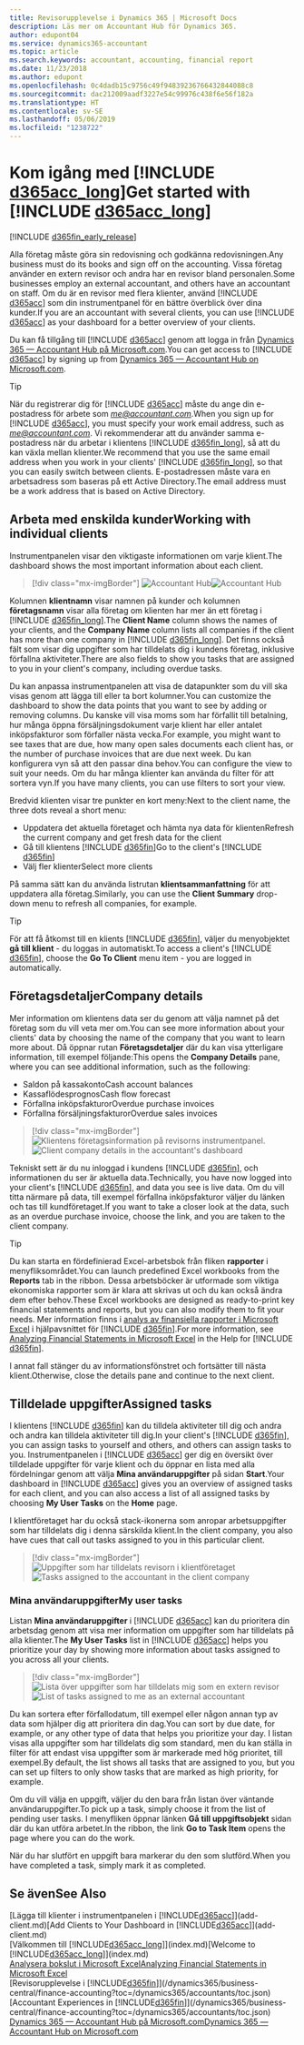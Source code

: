 ```yaml
---
title: Revisorupplevelse i Dynamics 365 | Microsoft Docs
description: Läs mer om Accountant Hub för Dynamics 365.
author: edupont04
ms.service: dynamics365-accountant
ms.topic: article
ms.search.keywords: accountant, accounting, financial report
ms.date: 11/23/2018
ms.author: edupont
ms.openlocfilehash: 0c4dadb15c9756c49f94839236766432844088c8
ms.sourcegitcommit: dac212009aadf3227e54c99976c438f6e56f182a
ms.translationtype: HT
ms.contentlocale: sv-SE
ms.lasthandoff: 05/06/2019
ms.locfileid: "1238722"
---
```

# <a name="get-started-with-include-d365acclongincludesd365acclongmdmd"></a><span data-ttu-id="bfa0f-103">Kom igång med [!INCLUDE [d365acc_long](includes/d365acc_long_md.md)]</span><span class="sxs-lookup"><span data-stu-id="bfa0f-103">Get started with [!INCLUDE [d365acc_long](includes/d365acc_long_md.md)]</span></span>
[!INCLUDE [d365fin_early_release](includes/d365fin_early_release.md.md)]

<span data-ttu-id="bfa0f-104">Alla företag måste göra sin redovisning och godkänna redovisningen.</span><span class="sxs-lookup"><span data-stu-id="bfa0f-104">Any business must do its books and sign off on the accounting.</span></span> <span data-ttu-id="bfa0f-105">Vissa företag använder en extern revisor och andra har en revisor bland personalen.</span><span class="sxs-lookup"><span data-stu-id="bfa0f-105">Some businesses employ an external accountant, and others have an accountant on staff.</span></span> <span data-ttu-id="bfa0f-106">Om du är en revisor med flera klienter, använd [!INCLUDE [d365acc](includes/d365acc_md.md)] som din instrumentpanel för en bättre överblick över dina kunder.</span><span class="sxs-lookup"><span data-stu-id="bfa0f-106">If you are an accountant with several clients, you can use [!INCLUDE [d365acc](includes/d365acc_md.md)] as your dashboard for a better overview of your clients.</span></span>  

<span data-ttu-id="bfa0f-107">Du kan få tillgång till [!INCLUDE [d365acc](includes/d365acc_md.md)] genom att logga in från [Dynamics 365 — Accountant Hub på Microsoft.com](https://www.microsoft.com/en-us/dynamics365/financial-insights-for-accountants).</span><span class="sxs-lookup"><span data-stu-id="bfa0f-107">You can get access to [!INCLUDE [d365acc](includes/d365acc_md.md)] by signing up from [Dynamics 365 — Accountant Hub on Microsoft.com](https://www.microsoft.com/en-us/dynamics365/financial-insights-for-accountants).</span></span>  

> [!TIP]
>  <span data-ttu-id="bfa0f-108">När du registrerar dig för [!INCLUDE [d365acc](includes/d365acc_md.md)] måste du ange din e-postadress för arbete som <em>me@accountant.com</em>.</span><span class="sxs-lookup"><span data-stu-id="bfa0f-108">When you sign up for [!INCLUDE [d365acc](includes/d365acc_md.md)], you must specify your work email address, such as <em>me@accountant.com</em>.</span></span> <span data-ttu-id="bfa0f-109">Vi rekommenderar att du använder samma e-postadress när du arbetar i klientens [!INCLUDE [d365fin_long](includes/d365fin_long_md.md)], så att du kan växla mellan klienter.</span><span class="sxs-lookup"><span data-stu-id="bfa0f-109">We recommend that you use the same email address when you work in your clients' [!INCLUDE [d365fin_long](includes/d365fin_long_md.md)], so that you can easily switch between clients.</span></span> <span data-ttu-id="bfa0f-110">E-postadressen måste vara en arbetsadress som baseras på ett Active Directory.</span><span class="sxs-lookup"><span data-stu-id="bfa0f-110">The email address must be a work address that is based on Active Directory.</span></span>

## <a name="working-with-individual-clients"></a><span data-ttu-id="bfa0f-111">Arbeta med enskilda kunder</span><span class="sxs-lookup"><span data-stu-id="bfa0f-111">Working with individual clients</span></span>
<span data-ttu-id="bfa0f-112">Instrumentpanelen visar den viktigaste informationen om varje klient.</span><span class="sxs-lookup"><span data-stu-id="bfa0f-112">The dashboard shows the most important information about each client.</span></span>  

> [!div class="mx-imgBorder"]
> <span data-ttu-id="bfa0f-113">![Accountant Hub](./media/accountant-get-started/accountant-dashboard.png)</span><span class="sxs-lookup"><span data-stu-id="bfa0f-113">![Accountant Hub](./media/accountant-get-started/accountant-dashboard.png)</span></span>

<span data-ttu-id="bfa0f-114">Kolumnen **klientnamn** visar namnen på kunder och kolumnen **företagsnamn** visar alla företag om klienten har mer än ett företag i [!INCLUDE [d365fin_long](includes/d365fin_long_md.md)].</span><span class="sxs-lookup"><span data-stu-id="bfa0f-114">The **Client Name** column shows the names of your clients, and the **Company Name** column lists all companies if the client has more than one company in [!INCLUDE [d365fin_long](includes/d365fin_long_md.md)].</span></span> <span data-ttu-id="bfa0f-115">Det finns också fält som visar dig uppgifter som har tilldelats dig i kundens företag, inklusive förfallna aktiviteter.</span><span class="sxs-lookup"><span data-stu-id="bfa0f-115">There are also fields to show you tasks that are assigned to you in your client's company, including overdue tasks.</span></span>  

<span data-ttu-id="bfa0f-116">Du kan anpassa instrumentpanelen att visa de datapunkter som du vill ska visas genom att lägga till eller ta bort kolumner.</span><span class="sxs-lookup"><span data-stu-id="bfa0f-116">You can customize the dashboard to show the data points that you want to see by adding or removing columns.</span></span> <span data-ttu-id="bfa0f-117">Du kanske vill visa moms som har förfallit till betalning, hur många öppna försäljningsdokument varje klient har eller antalet inköpsfakturor som förfaller nästa vecka.</span><span class="sxs-lookup"><span data-stu-id="bfa0f-117">For example, you might want to see taxes that are due, how many open sales documents each client has, or the number of purchase invoices that are due next week.</span></span> <span data-ttu-id="bfa0f-118">Du kan konfigurera vyn så att den passar dina behov.</span><span class="sxs-lookup"><span data-stu-id="bfa0f-118">You can configure the view to suit your needs.</span></span> <span data-ttu-id="bfa0f-119">Om du har många klienter kan använda du filter för att sortera vyn.</span><span class="sxs-lookup"><span data-stu-id="bfa0f-119">If you have many clients, you can use filters to sort your view.</span></span>  

<span data-ttu-id="bfa0f-120">Bredvid klienten visar tre punkter en kort meny:</span><span class="sxs-lookup"><span data-stu-id="bfa0f-120">Next to the client name, the three dots reveal a short menu:</span></span>

- <span data-ttu-id="bfa0f-121">Uppdatera det aktuella företaget och hämta nya data för klienten</span><span class="sxs-lookup"><span data-stu-id="bfa0f-121">Refresh the current company and get fresh data for the client</span></span>  
- <span data-ttu-id="bfa0f-122">Gå till klientens [!INCLUDE [d365fin](includes/d365fin_md.md)]</span><span class="sxs-lookup"><span data-stu-id="bfa0f-122">Go to the client's [!INCLUDE [d365fin](includes/d365fin_md.md)]</span></span>  
- <span data-ttu-id="bfa0f-123">Välj fler klienter</span><span class="sxs-lookup"><span data-stu-id="bfa0f-123">Select more clients</span></span>  

<span data-ttu-id="bfa0f-124">På samma sätt kan du använda listrutan **klientsammanfattning** för att uppdatera alla företag.</span><span class="sxs-lookup"><span data-stu-id="bfa0f-124">Similarly, you can use the **Client Summary** drop-down menu to refresh all companies, for example.</span></span>  

> [!TIP]
>  <span data-ttu-id="bfa0f-125">För att få åtkomst till en klients [!INCLUDE [d365fin](includes/d365fin_md.md)], väljer du menyobjektet **gå till klient** - du loggas in automatiskt.</span><span class="sxs-lookup"><span data-stu-id="bfa0f-125">To access a client's [!INCLUDE [d365fin](includes/d365fin_md.md)], choose the **Go To Client** menu item - you are logged in automatically.</span></span>

## <a name="company-details"></a><span data-ttu-id="bfa0f-126">Företagsdetaljer</span><span class="sxs-lookup"><span data-stu-id="bfa0f-126">Company details</span></span>
<span data-ttu-id="bfa0f-127">Mer information om klientens data ser du genom att välja namnet på det företag som du vill veta mer om.</span><span class="sxs-lookup"><span data-stu-id="bfa0f-127">You can see more information about your clients' data by choosing the name of the company that you want to learn more about.</span></span> <span data-ttu-id="bfa0f-128">Då öppnar rutan **Företagsdetaljer** där du kan visa ytterligare information, till exempel följande:</span><span class="sxs-lookup"><span data-stu-id="bfa0f-128">This opens the **Company Details** pane, where you can see additional information, such as the following:</span></span>  

* <span data-ttu-id="bfa0f-129">Saldon på kassakonto</span><span class="sxs-lookup"><span data-stu-id="bfa0f-129">Cash account balances</span></span>  
* <span data-ttu-id="bfa0f-130">Kassaflödesprognos</span><span class="sxs-lookup"><span data-stu-id="bfa0f-130">Cash flow forecast</span></span>  
* <span data-ttu-id="bfa0f-131">Förfallna inköpsfakturor</span><span class="sxs-lookup"><span data-stu-id="bfa0f-131">Overdue purchase invoices</span></span>  
* <span data-ttu-id="bfa0f-132">Förfallna försäljningsfakturor</span><span class="sxs-lookup"><span data-stu-id="bfa0f-132">Overdue sales invoices</span></span>  

> [!div class="mx-imgBorder"]
> <span data-ttu-id="bfa0f-133">![Klientens företagsinformation på revisorns instrumentpanel.](./media/accountant-get-started/accountant-company-details.png)</span><span class="sxs-lookup"><span data-stu-id="bfa0f-133">![Client company details in the accountant's dashboard](./media/accountant-get-started/accountant-company-details.png)</span></span>

<span data-ttu-id="bfa0f-134">Tekniskt sett är du nu inloggad i kundens [!INCLUDE [d365fin](includes/d365fin_md.md)], och informationen du ser är aktuella data.</span><span class="sxs-lookup"><span data-stu-id="bfa0f-134">Technically, you have now logged into your client's [!INCLUDE [d365fin](includes/d365fin_md.md)], and data you see is live data.</span></span> <span data-ttu-id="bfa0f-135">Om du vill titta närmare på data, till exempel förfallna inköpsfakturor väljer du länken och tas till kundföretaget.</span><span class="sxs-lookup"><span data-stu-id="bfa0f-135">If you want to take a closer look at the data, such as an overdue purchase invoice, choose the link, and you are taken to the client company.</span></span>  

> [!TIP]
> <span data-ttu-id="bfa0f-136">Du kan starta en fördefinierad Excel-arbetsbok från fliken **rapporter** i menyfliksområdet.</span><span class="sxs-lookup"><span data-stu-id="bfa0f-136">You can launch predefined Excel workbooks from the **Reports** tab in the ribbon.</span></span> <span data-ttu-id="bfa0f-137">Dessa arbetsböcker är utformade som viktiga ekonomiska rapporter som är klara att skrivas ut och du kan också ändra dem efter behov.</span><span class="sxs-lookup"><span data-stu-id="bfa0f-137">These Excel workbooks are designed as ready-to-print key financial statements and reports, but you can also modify them to fit your needs.</span></span> <span data-ttu-id="bfa0f-138">Mer information finns i [analys av finansiella rapporter i Microsoft Excel](/dynamics365/business-central/finance-analyze-excel?toc=/dynamics365/accountants/toc.json) i hjälpavsnittet för [!INCLUDE [d365fin](includes/d365fin_md.md)].</span><span class="sxs-lookup"><span data-stu-id="bfa0f-138">For more information, see [Analyzing Financial Statements in Microsoft Excel](/dynamics365/business-central/finance-analyze-excel?toc=/dynamics365/accountants/toc.json) in the Help for [!INCLUDE [d365fin](includes/d365fin_md.md)].</span></span>  

<span data-ttu-id="bfa0f-139">I annat fall stänger du av informationsfönstret och fortsätter till nästa klient.</span><span class="sxs-lookup"><span data-stu-id="bfa0f-139">Otherwise, close the details pane and continue to the next client.</span></span>  

## <a name="assigned-tasks"></a><span data-ttu-id="bfa0f-140">Tilldelade uppgifter</span><span class="sxs-lookup"><span data-stu-id="bfa0f-140">Assigned tasks</span></span>
<span data-ttu-id="bfa0f-141">I klientens [!INCLUDE [d365fin](includes/d365fin_md.md)] kan du tilldela aktiviteter till dig och andra och andra kan tilldela aktiviteter till dig.</span><span class="sxs-lookup"><span data-stu-id="bfa0f-141">In your client's [!INCLUDE [d365fin](includes/d365fin_md.md)], you can assign tasks to yourself and others, and others can assign tasks to you.</span></span> <span data-ttu-id="bfa0f-142">Instrumentpanelen i [!INCLUDE [d365acc](includes/d365acc_md.md)] ger dig en översikt över tilldelade uppgifter för varje klient och du öppnar en lista med alla fördelningar genom att välja **Mina användaruppgifter** på sidan **Start**.</span><span class="sxs-lookup"><span data-stu-id="bfa0f-142">Your dashboard in [!INCLUDE [d365acc](includes/d365acc_md.md)] gives you an overview of assigned tasks for each client, and you can also access a list of all assigned tasks by choosing **My User Tasks** on the **Home** page.</span></span>  

<span data-ttu-id="bfa0f-143">I klientföretaget har du också stack-ikonerna som anropar arbetsuppgifter som har tilldelats dig i denna särskilda klient.</span><span class="sxs-lookup"><span data-stu-id="bfa0f-143">In the client company, you also have cues that call out tasks assigned to you in this particular client.</span></span>

> [!div class="mx-imgBorder"]
> <span data-ttu-id="bfa0f-144">![Uppgifter som har tilldelats revisorn i klientföretaget](./media/accountant-get-started/accountant-company-details-tasks.png)</span><span class="sxs-lookup"><span data-stu-id="bfa0f-144">![Tasks assigned to the accountant in the client company](./media/accountant-get-started/accountant-company-details-tasks.png)</span></span>

### <a name="my-user-tasks"></a><span data-ttu-id="bfa0f-145">Mina användaruppgifter</span><span class="sxs-lookup"><span data-stu-id="bfa0f-145">My user tasks</span></span>
<span data-ttu-id="bfa0f-146">Listan **Mina användaruppgifter** i [!INCLUDE [d365acc](includes/d365acc_md.md)] kan du prioritera din arbetsdag genom att visa mer information om uppgifter som har tilldelats på alla klienter.</span><span class="sxs-lookup"><span data-stu-id="bfa0f-146">The **My User Tasks** list in [!INCLUDE [d365acc](includes/d365acc_md.md)] helps you prioritize your day by showing more information about tasks assigned to you across all your clients.</span></span>  

> [!div class="mx-imgBorder"]
> <span data-ttu-id="bfa0f-147">![Lista över uppgifter som har tilldelats mig som en extern revisor](./media/accountant-get-started/accountant-tasklist.png)</span><span class="sxs-lookup"><span data-stu-id="bfa0f-147">![List of tasks assigned to me as an external accountant](./media/accountant-get-started/accountant-tasklist.png)</span></span>

<span data-ttu-id="bfa0f-148">Du kan sortera efter förfallodatum, till exempel eller någon annan typ av data som hjälper dig att prioritera din dag.</span><span class="sxs-lookup"><span data-stu-id="bfa0f-148">You can sort by due date, for example, or any other type of data that helps you prioritize your day.</span></span> <span data-ttu-id="bfa0f-149">I listan visas alla uppgifter som har tilldelats dig som standard, men du kan ställa in filter för att endast visa uppgifter som är markerade med hög prioritet, till exempel.</span><span class="sxs-lookup"><span data-stu-id="bfa0f-149">By default, the list shows all tasks that are assigned to you, but you can set up filters to only show tasks that are marked as high priority, for example.</span></span>

<span data-ttu-id="bfa0f-150">Om du vill välja en uppgift, väljer du den bara från listan över väntande användaruppgifter.</span><span class="sxs-lookup"><span data-stu-id="bfa0f-150">To pick up a task, simply choose it from the list of pending user tasks.</span></span> <span data-ttu-id="bfa0f-151">I menyfliken öppnar länken **Gå till uppgiftsobjekt** sidan där du kan utföra arbetet.</span><span class="sxs-lookup"><span data-stu-id="bfa0f-151">In the ribbon, the link **Go to Task Item** opens the page where you can do the work.</span></span>  

<span data-ttu-id="bfa0f-152">När du har slutfört en uppgift bara markerar du den som slutförd.</span><span class="sxs-lookup"><span data-stu-id="bfa0f-152">When you have completed a task, simply mark it as completed.</span></span>  

## <a name="see-also"></a><span data-ttu-id="bfa0f-153">Se även</span><span class="sxs-lookup"><span data-stu-id="bfa0f-153">See Also</span></span>

<span data-ttu-id="bfa0f-154">[Lägga till klienter i instrumentpanelen i [!INCLUDE[d365acc](includes/d365acc_md.md)]](add-client.md)</span><span class="sxs-lookup"><span data-stu-id="bfa0f-154">[Add Clients to Your Dashboard in [!INCLUDE[d365acc](includes/d365acc_md.md)]](add-client.md)</span></span>  
<span data-ttu-id="bfa0f-155">[Välkommen till [!INCLUDE[d365acc_long](includes/d365acc_long_md.md)]](index.md)</span><span class="sxs-lookup"><span data-stu-id="bfa0f-155">[Welcome to [!INCLUDE[d365acc_long](includes/d365acc_long_md.md)]](index.md)</span></span>  
[<span data-ttu-id="bfa0f-156">Analysera bokslut i Microsoft Excel</span><span class="sxs-lookup"><span data-stu-id="bfa0f-156">Analyzing Financial Statements in Microsoft Excel</span></span>](/dynamics365/business-central/finance-analyze-excel?toc=/dynamics365/accountants/toc.json)  
<span data-ttu-id="bfa0f-157">[Revisorupplevelse i [!INCLUDE[d365fin](includes/d365fin_md.md)]](/dynamics365/business-central/finance-accounting?toc=/dynamics365/accountants/toc.json)</span><span class="sxs-lookup"><span data-stu-id="bfa0f-157">[Accountant Experiences in [!INCLUDE[d365fin](includes/d365fin_md.md)]](/dynamics365/business-central/finance-accounting?toc=/dynamics365/accountants/toc.json)</span></span>  
[<span data-ttu-id="bfa0f-158">Dynamics 365 — Accountant Hub på Microsoft.com</span><span class="sxs-lookup"><span data-stu-id="bfa0f-158">Dynamics 365 — Accountant Hub on Microsoft.com</span></span>](https://www.microsoft.com/en-us/dynamics365/financial-insights-for-accountants)  
